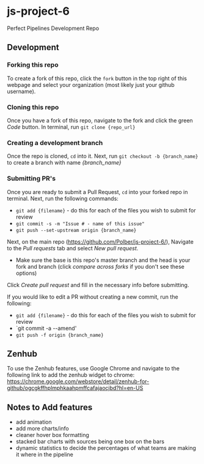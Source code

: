 # js-project-6
Perfect Pipelines Development Repo

## Development

### Forking this repo
To create a fork of this repo, click the `fork` button in the top right of this webpage and select your organization (most likely just your github username).

### Cloning this repo
Once you have a fork of this repo, navigate to the fork and click the green *Code* button. In terminal, run `git clone {repo_url}`

### Creating a development branch
Once the repo is cloned, `cd` into it. Next, run `git checkout -b {branch_name}` to create a branch with name *{branch_name}*

### Submitting PR's
Once you are ready to submit a Pull Request, `cd` into your forked repo in terminal. Next, run the following commands:
- `git add {filename}` - do this for each of the files you wish to submit for review
- `git commit -s -m "Issue # - name of this issue"`
- `git push --set-upstream origin {branch_name}`

Next, on the main repo (https://github.com/Polber/js-project-6/), Navigate to the *Pull requests* tab and select *New pull request*.
* Make sure the base is this repo's master branch and the head is your fork and branch (click *compare across forks* if you don't see these options)

Click *Create pull request* and fill in the necessary info before submitting.

If you would like to edit a PR without creating a new commit, run the following:
- `git add {filename}` - do this for each of the files you wish to submit for review
- `git commit -a --amend'
- `git push -f origin {branch_name}`

## Zenhub
To use the Zenhub features, use Google Chrome and navigate to the following link to add the zenhub widget to chrome: https://chrome.google.com/webstore/detail/zenhub-for-github/ogcgkffhplmphkaahpmffcafajaocjbd?hl=en-US



## Notes to Add features
- add animation
- add more charts/info
- cleaner hover box formatting
- stacked bar charts with sources being one box on the bars
- dynamic statistics to decide the percentages of what teams are making it where in the pipeline